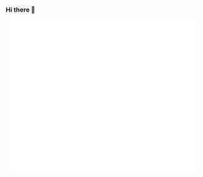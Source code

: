 ### Hi there 👋

<div align="center">
		<img src="terminal.svg" width="800" height="400" alt="Click to see the source">
</div>
